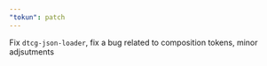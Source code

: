 ```yaml
---
"tokun": patch
---
```


Fix `dtcg-json-loader`, fix a bug related to composition tokens, minor adjsutments
